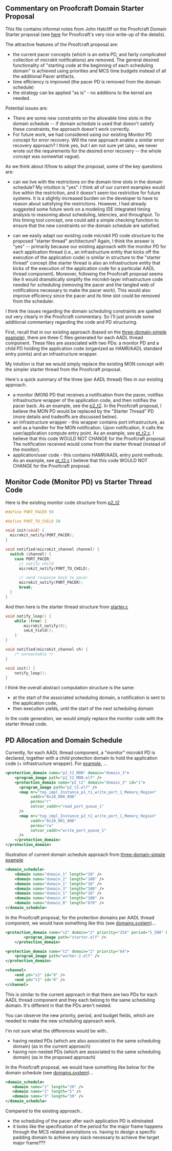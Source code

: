 ## Commentary on Proofcraft Domain Starter Proposal

This file contains informal notes from John Hatcliff on the Proofcraft Domain Starter proposal
(see [here](domain-starter.md) for Proofcraft's very nice write-up of the details).

The attractive features of the Proofcraft proposal are:
- the current pacer concepts (which is an extra PD, and fairly complicated collection of 
microkit notifications) are removed.  The general desired functionality of "starting 
code at the beginning of each scheduling domain" is achieved using priorities and MCS time budgets 
instead of all the additional Pacer artifacts.
- time efficiency is improved (the pacer PD is removed from the domain schedule)
- the strategy can be applied "as is" - no additions to the kernel are needed.

Potential issues are:
- There are some new constraints on the allowable time slots in the domain schedule -- if domain schedule 
is used that doesn't satisfy these constraints, the approach doesn't work correctly.
- For future work, we had considered using our existing Monitor PD concept for error recovery.  Will
the new approach enable a similar error recovery approach?  I think yes, but I am not sure yet
(also, we never wrote out the requirements for the desired error recovery -- the whole concept 
was somewhat vague).

As we think about if/how to adopt the proposal, some of the key questions are:

- can we live with the restrictions on the domain time slots in the domain schedule?  My intuition is "yes".  I think all of our current examples would live within the restriction, and it doesn't seem
too restrictive for future systems.  It is a slightly increased burden on the developer to have
to reason about satisfying the restrictions.  However, I had already suggested some future work on
a modeling IDE integrated timing analysis to reasoning about scheduling, latencies, and throughput.
To this timing tool concept, one could add a simple checking function to ensure that the new constraints
on the domain schedule are satisfied.

- can we easily adapt our existing code microkit PD code structure to the proposed "starter thread" architecture?  Again, I think the answer is "yes" -- primarily because our existing approach with the 
monitor PD for each application thread (i.e., an infrastructure entity that kicks off the execution
of the application code) is similar in structure to the "starter thread" concept (the starter
thread is also an infrastructure entity that kicks of the execution of the application code for 
a particular AADL thread component).  Moreover, following the Proofcraft proposal seems like it 
would dramatically simplify the microkit-layer infrastructure code needed for scheduling (removing the 
pacer and the tangled web of notifications necessary to make the pacer work).  This would also
improve efficiency since the pacer and its time slot could be removed from the scheduler.


I think the issues regarding the domain scheduling constraints are spelled out very clearly in the Proofcraft commentary.  So I'll just provide some additional commentary regarding the code and PD structuring.

First, recall that in our existing approach (based on the [three-domain-simple example](https://github.com/loonwerks/INSPECTA-models/tree/main/micro-examples/domain-scheduling-models/three_domain_simple)), there are three C files generated for each AADL thread component.  These files are associated with two PDs: a monitor PD and a child PD holding the application code (organized as HAMR/AADL standard entry points) and an infrastructure wrapper.

My intuition is that we would simply replace the existing MON concept with the simpler starter thread
from the Proofcraft proposal.

Here's a quick summary of the three (per AADL thread) files in our existing approach.
- a monitor (MON) PD that receives a notification from the pacer, notifies infrastructure wrapper of the application code, and then notifies the pacer back.  As an example, see the [p2_t2](https://github.com/loonwerks/INSPECTA-models/blob/main/micro-examples/domain-scheduling-models/three_domain_simple/hamr/microkit_initial/components/p2_t2/src/p2_t2_MON.c).  In the Proofcraft proposal, I believe the MON PD would be replaced by the "Starter Thread" PD (more details and tradeoffs are discussed below).
- an infrastructure wrapper - this wrapper contains port infrastructure, as well as a handler for the MON notification.  Upon notification, it calls the user/application compute entry point.  As an example, see [pt_t2.c](https://github.com/loonwerks/INSPECTA-models/blob/main/micro-examples/domain-scheduling-models/three_domain_simple/hamr/microkit_initial/components/p2_t2/src/p2_t2.c).  I believe that this code WOULD NOT CHANGE for the Proofcraft proposal.  The notification received would come from the starter thread (instead of the monitor).
- application/user code - this contains HAMR/AADL entry point methods.  As an example, see [pt_t2.c](https://github.com/loonwerks/INSPECTA-models/blob/main/micro-examples/domain-scheduling-models/three_domain_simple/hamr/microkit_initial/components/p2_t2/src/p2_t2_user.c) I believe that this code WOULD NOT CHANGE for the Proofcraft proposal.


## Monitor Code (Monitor PD) vs Starter Thread Code

Here is the existing monitor code structure from [p2_t2](https://github.com/loonwerks/INSPECTA-models/blob/main/micro-examples/domain-scheduling-models/three_domain_simple/hamr/microkit_initial/components/p2_t2/src/p2_t2_MON.c)


```c
#define PORT_PACER 59

#define PORT_TO_CHILD 58

void init(void) {
  microkit_notify(PORT_PACER);
}

void notified(microkit_channel channel) {
  switch (channel) {
    case PORT_PACER:
      // notify child
      microkit_notify(PORT_TO_CHILD);

      // send response back to pacer
      microkit_notify(PORT_PACER);
      break;
  }
}
```

And then here is the starter thread structure from [starter.c](domain-starter/starter.c)
```c
void notify_loop() {
    while (true) {
        microkit_notify(0);
        seL4_Yield();
    }
}

void notified(microkit_channel ch) {
    /* unreachable */
}

void init() {
    notify_loop();
}
```

I think the overall abstract computation structure is the same:
- at the start of the associated scheduling domain, a notification is sent to the application code,
- then execution yields, until the start of the next scheduling domain

In the code generation, we would simply replace the monitor code with the starter thread code.


## PD Allocation and Domain Schedule

Currently, for each AADL thread component, a "monitor" microkit PD is declared, together with a child protection domain to hold the application code (+ infrastructure wrapper).  For [example](https://github.com/loonwerks/INSPECTA-models/blob/24fb95b9c5f0df9146870ab8f41e3eb8a776ca24/micro-examples/domain-scheduling-models/three_domain_simple/hamr/microkit_initial/microkit.system#L25C3-L40C23), ...

```xml
<protection_domain name="p2_t2_MON" domain="domain_3">
    <program_image path="p2_t2_MON.elf" />
    <protection_domain name="p2_t2" domain="domain_3" id="1">
      <program_image path="p2_t2.elf" />
      <map mr="top_impl_Instance_p1_t1_write_port_1_Memory_Region"
           vaddr="0x10_000_000"
           perms="r"
           setvar_vaddr="read_port_queue_1"
      />
      <map mr="top_impl_Instance_p2_t2_write_port_1_Memory_Region"
           vaddr="0x10_001_000"
           perms="rw"
           setvar_vaddr="write_port_queue_1"
      />
    </protection_domain>
</protection_domain>
```


Illustration of current domain schedule approach from [three-domain-simple example](https://github.com/loonwerks/INSPECTA-models/blob/24fb95b9c5f0df9146870ab8f41e3eb8a776ca24/micro-examples/domain-scheduling-models/three_domain_simple/hamr/microkit_initial/microkit.system#L3C3-L11C21)


```xml
<domain_schedule>
    <domain name="domain_1" length="10" />
    <domain name="domain_2" length="100" />
    <domain name="domain_1" length="10" />
    <domain name="domain_3" length="100" />
    <domain name="domain_1" length="10" />
    <domain name="domain_4" length="100" />
    <domain name="domain_0" length="670" />
</domain_schedule>
```

In the Proofcraft proposal, for the protection domains per AADL thread component, we would have something like this (see [domains.system](domain-starter/domains.system))...

```xml
<protection_domain name="s2" domain="2" priority="254" period="5_500" budget="50">
        <program_image path="starter.elf" />
    </protection_domain>

<protection_domain name="t2" domain="2" priority="64">
    <program_image path="worker-2.elf" />
</protection_domain>

<channel>
    <end pd="s2" id="0" />
    <end pd="t2" id="0" />
</channel>
```    

This is similar to the current approach in that there are two PDs for each AADL thread component and they each belong to the same scheduling domain.  It's different in that the PDs aren't nested.  

You can observe the new priority, period, and budget fields, which are needed to make the new scheduling approach work.

I'm not sure what the differences would be with..
 - having nested PDs (which are also associated to the same scheduling domain) (as in the current approach)
 - having non-nested PDs (which are associated to the same scheduling domain) (as in the proposed approach)

In the Proofcraft proposal, we would have something like below for the domain schedule (see [domains.system](domain-starter/domains.system))...

```xml
<domain_schedule>
   <domain name="1" length="20" />
   <domain name="2" length="5" />
   <domain name="3" length="30" />
</domain_schedule>
```

Compared to the existing approach..
 - the scheduling of the pacer after each application PD is eliminated
 - it looks like the specification of the period for the major frame happens through the MCS related annotations vs. having to design a specific padding domain to achieve any slack necessary to achieve the target major frame???

